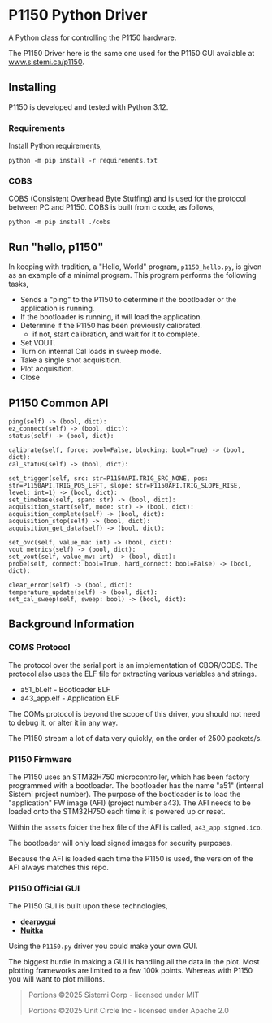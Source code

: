 # P1150 Python Driver

A Python class for controlling the P1150 hardware.

The P1150 Driver here is the same one used for the P1150 GUI available at www.sistemi.ca/p1150.


## Installing


P1150 is developed and tested with Python 3.12.  


### Requirements


Install Python requirements,

```commandline
python -m pip install -r requirements.txt
```


### COBS


COBS (Consistent Overhead Byte Stuffing) and is used for the protocol between PC and 
P1150.  COBS is built from c code, as follows,

```commandline
python -m pip install ./cobs
```

## Run "hello, p1150"

In keeping with tradition, a "Hello, World" program, `p1150_hello.py`, is given as an example
of a minimal program.  This program performs the following tasks,

* Sends a "ping" to the P1150 to determine if the bootloader or the application is running.
* If the bootloader is running, it will load the application.
* Determine if the P1150 has been previously calibrated.
  * if not, start calibration, and wait for it to complete.
* Set VOUT.
* Turn on internal Cal loads in sweep mode.
* Take a single shot acquisition.
* Plot acquisition.
* Close

## P1150 Common API

    
    ping(self) -> (bool, dict):
    ez_connect(self) -> (bool, dict):
    status(self) -> (bool, dict):

    calibrate(self, force: bool=False, blocking: bool=True) -> (bool, dict):
    cal_status(self) -> (bool, dict):

    set_trigger(self, src: str=P1150API.TRIG_SRC_NONE, pos: str=P1150API.TRIG_POS_LEFT, slope: str=P1150API.TRIG_SLOPE_RISE, level: int=1) -> (bool, dict):
    set_timebase(self, span: str) -> (bool, dict):
    acquisition_start(self, mode: str) -> (bool, dict):
    acquisition_complete(self) -> (bool, dict):
    acquisition_stop(self) -> (bool, dict):
    acquisition_get_data(self) -> (bool, dict):

    set_ovc(self, value_ma: int) -> (bool, dict):
    vout_metrics(self) -> (bool, dict):
    set_vout(self, value_mv: int) -> (bool, dict):
    probe(self, connect: bool=True, hard_connect: bool=False) -> (bool, dict):

    clear_error(self) -> (bool, dict):
    temperature_update(self) -> (bool, dict):
    set_cal_sweep(self, sweep: bool) -> (bool, dict):

    


## Background Information

### COMS Protocol

The protocol over the serial port is an implementation of CBOR/COBS.  The protocol also uses
the ELF file for extracting various variables and strings.

- a51_bl.elf - Bootloader ELF
- a43_app.elf - Application ELF

The COMs protocol is beyond the scope of this driver, you should not need to debug it, or
alter it in any way.

The P1150 stream a lot of data very quickly, on the order of 2500 packets/s.

### P1150 Firmware

The P1150 uses an STM32H750 microcontroller, which has been factory programmed with a bootloader.
The bootloader has the name "a51" (internal Sistemi project number).  The purpose of the bootloader
is to load the "application" FW image (AFI) (project number a43).  The AFI needs to be loaded onto the STM32H750
each time it is powered up or reset.

Within the `assets` folder the hex file of the AFI is called, `a43_app.signed.ico`.

The bootloader will only load signed images for security purposes.

Because the AFI is loaded each time the P1150 is used, the version of the AFI always
matches this repo.

### P1150 Official GUI

The P1150 GUI is built upon these technologies,
* **[dearpygui](https://github.com/hoffstadt/DearPyGui)**
* **[Nuitka](https://nuitka.net/)**

Using the `P1150.py` driver you could make your own GUI.

The biggest hurdle in making a GUI is handling all the data in the plot.  Most plotting
frameworks are limited to a few 100k points.  Whereas with P1150 you will want to plot
millions.


> Portions  ©2025 Sistemi Corp - licensed under MIT
> 
> Portions  ©2025 Unit Circle Inc - licensed under Apache 2.0
